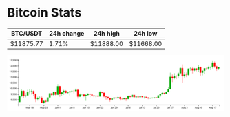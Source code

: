 # Bitcoin Stats

BTC/USDT|24h change|24h high|24h low|
|---|---|---|---|
|$11875.77|1.71%|$11888.00|$11668.00|

<img src="./chart.svg">
